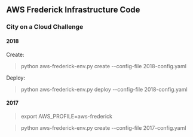 ## AWS Frederick Infrastructure Code
### City on a Cloud Challenge

#### 2018

Create:

> python aws-frederick-env.py create --config-file 2018-config.yaml

Deploy:

> python aws-frederick-env.py deploy --config-file 2018-config.yaml

#### 2017
> export AWS_PROFILE=aws-frederick

> python aws-frederick-env.py create --config-file 2017-config.yaml
